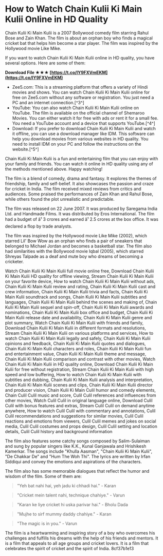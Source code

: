 # How to Watch Chain Kulii Ki Main Kulii Online in HD Quality
 
Chain Kulii Ki Main Kulii is a 2007 Bollywood comedy film starring Rahul Bose and Zain Khan. The film is about an orphan boy who finds a magical cricket bat that helps him become a star player. The film was inspired by the Hollywood movie Like Mike.
 
If you want to watch Chain Kulii Ki Main Kulii online in HD quality, you have several options. Here are some of them:
 
**Download File ★★★ [https://t.co/lY9FXVmEKM](https://t.co/lY9FXVmEKM)**


 
- Zee5.com: This is a streaming platform that offers a variety of Hindi movies and shows. You can watch Chain Kulii Ki Main Kulii online for free on Zee5.com without any software or registration. You just need a PC and an internet connection.[^3^]
- YouTube: You can also watch Chain Kulii Ki Main Kulii online on YouTube. The film is available on the official channel of Shemaroo Movies. You can either watch it for free with ads or rent it for a small fee. You need a YouTube account and a device that supports YouTube.[^4^]
- Download: If you prefer to download Chain Kulii Ki Main Kulii and watch it offline, you can use a download manager like IDM. This software can help you download movies from various websites in HD quality. You need to install IDM on your PC and follow the instructions on the website.[^5^]

Chain Kulii Ki Main Kulii is a fun and entertaining film that you can enjoy with your family and friends. You can watch it online in HD quality using any of the methods mentioned above. Happy watching!
  
The film is a blend of comedy, drama and fantasy. It explores the themes of friendship, family and self-belief. It also showcases the passion and craze for cricket in India. The film received mixed reviews from critics and audiences. Some praised the performances of Zain Khan and Rahul Bose, while others found the plot unrealistic and predictable.
 
The film was released on 22 June 2007. It was produced by Saregama India Ltd. and Handmade Films. It was distributed by Eros International. The film had a budget of â¹ 3 crores and earned â¹ 2.5 crores at the box office. It was declared a flop by trade analysts.
 
The film was inspired by the Hollywood movie Like Mike (2002), which starred Lil' Bow Wow as an orphan who finds a pair of sneakers that belonged to Michael Jordan and becomes a basketball star. The film also had similarities with the Bollywood movie Iqbal (2005), which starred Shreyas Talpade as a deaf and mute boy who dreams of becoming a cricketer.
 
Watch Chain Kulii Ki Main Kulii full movie online free,  Download Chain Kulii Ki Main Kulii HD quality for offline viewing,  Stream Chain Kulii Ki Main Kulii on your favorite device,  How to watch Chain Kulii Ki Main Kulii without ads,  Chain Kulii Ki Main Kulii review and rating,  Chain Kulii Ki Main Kulii cast and crew information,  Chain Kulii Ki Main Kulii trivia and facts,  Chain Kulii Ki Main Kulii soundtrack and songs,  Chain Kulii Ki Main Kulii subtitles and languages,  Chain Kulii Ki Main Kulii behind the scenes and making of,  Chain Kulii Ki Main Kulii sequel and spin-off,  Chain Kulii Ki Main Kulii awards and nominations,  Chain Kulii Ki Main Kulii box office and budget,  Chain Kulii Ki Main Kulii release date and availability,  Chain Kulii Ki Main Kulii genre and plot summary,  Watch Chain Kulii Ki Main Kulii with friends and family,  Download Chain Kulii Ki Main Kulii in different formats and resolutions,  Stream Chain Kulii Ki Main Kulii on various platforms and services,  How to watch Chain Kulii Ki Main Kulii legally and safely,  Chain Kulii Ki Main Kulii opinions and feedback,  Chain Kulii Ki Main Kulii quotes and dialogues,  Chain Kulii Ki Main Kulii characters and roles,  Chain Kulii Ki Main Kulii fun and entertainment value,  Chain Kulii Ki Main Kulii theme and message,  Chain Kulii Ki Main Kulii comparison and contrast with other movies,  Watch Chain Kulii Ki Main Kulii in HD quality online,  Download Chain Kulii Ki Main Kulii for free without registration,  Stream Chain Kulii Ki Main Kulii with high speed and low buffering,  How to watch Chain Kulii Ki Main Kulii with subtitles and dubbing,  Chain Kulii Ki Main Kulii analysis and interpretation,  Chain Kulii Ki Main Kulii scenes and clips,  Chain Kulii Ki Main Kulii director and producer vision,  Chain Kulii Ki Main Culil humor and comedy elements,  Chain Culil Culil music and score,  Culil Culil references and influences from other movies,  Watch Culil Culil in original language online,  Download Culil Culil with bonus features and extras,  Stream Culil Culil on demand anytime anywhere,  How to watch Culil Culil with commentary and annotations,  Culil Culil recommendations and suggestions for similar movies,  Culil Culil reactions and emotions from viewers,  Culil Culil memes and jokes on social media,  Culil Culil costumes and props design,  Culil Culil setting and location details,  Culil Culil history and background information
  
The film also features some catchy songs composed by Salim-Sulaiman and sung by popular singers like K.K., Kunal Ganjawala and Hrishikesh Kamerkar. The songs include "Khulla Aasman", "Chain Kulii Ki Main Kulii", "De Chakkar De" and "Hum The Woh Thi". The lyrics are written by Irfan Siddiqui and convey the emotions and aspirations of the characters.
 
The film also has some memorable dialogues that reflect the humor and wisdom of the film. Some of them are:

> "Yeh bat nahi hai, yeh jadu ki chhadi hai." - Karan

> "Cricket mein talent nahi, technique chahiye." - Varun

> "Karan ke liye cricket hi uska parivar hai." - Bholu Dada

> "Mujhe to sirf mummy daddy chahiye." - Karan

> "The magic is in you." - Varun

The film is a heartwarming and inspiring story of a boy who overcomes his challenges and fulfills his dreams with the help of his friends and mentors. It is a film that appeals to all age groups and cricket lovers. It is a film that celebrates the spirit of cricket and the spirit of India.
 8cf37b1e13
 
